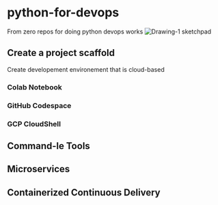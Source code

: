 # python-for-devops
From zero repos for doing python devops works
![Drawing-1 sketchpad](https://user-images.githubusercontent.com/78498128/173913689-9db400d6-c4f8-4790-a035-717619ddd41b.png)

## Create a project scaffold

Create developement environement that is cloud-based

### Colab Notebook
### GitHub Codespace
### GCP CloudShell

## Command-le Tools
## Microservices
## Containerized Continuous Delivery
